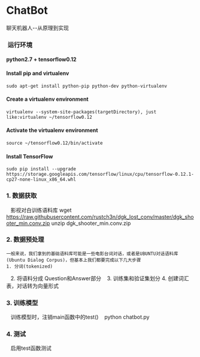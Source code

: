 # ChatBot
聊天机器人--从原理到实现

###  运行环境
#### python2.7 + tensorflow0.12
####  Install pip and virtualenv
    sudo apt-get install python-pip python-dev python-virtualenv
####  Create a virtualenv environment
    virtualenv --system-site-packages(targetDirectory), just like:virtualenv ~/tensorflow0.12
####  Activate the virtualenv environment
    source ~/tensorflow0.12/bin/activate
####  Install TensorFlow
    sudo pip install --upgrade https://storage.googleapis.com/tensorflow/linux/cpu/tensorflow-0.12.1-cp27-none-linux_x86_64.whl

### 1. 数据获取 
    影视对白训练语料库
    wget https://raw.githubusercontent.com/rustch3n/dgk_lost_conv/master/dgk_shooter_min.conv.zip
    unzip dgk_shooter_min.conv.zip
### 2. 数据预处理
    一般来说，我们拿到的基础语料库可能是一些电影台词对话，或者是UBUNTU对话语料库(Ubuntu Dialog Corpus)，但基本上我们都要完成以下几大步骤
    1. 分词(tokenized)
    2. 将语料分成 Question和Answer部分
    3. 训练集和验证集划分
    4. 创建词汇表，对话转为向量形式
### 3. 训练模型
    训练模型时，注销main函数中的test()
    python chatbot.py
### 4. 测试
    启用test函数测试
